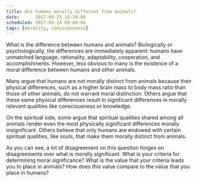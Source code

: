 ```yaml
---
title: Are humans morally different from animals?
date:      2017-09-25 16:30:00
scheduled: 2017-09-24 09:00:00
tags: [morality, consciousness]
---
```

What is the difference between humans and animals? Biologically or psychologically, the differences are immediately apparent: humans have unmatched language, rationality, adaptability, cooperation, and accomplishments. However, less obvious to many is the existence of a moral difference between humans and other animals.
 
Many argue that humans are not morally distinct from animals because their physical differences, such as a higher brain mass to body mass ratio than those of other animals, do not warrant moral distinction. Others argue that these same physical differences result in significant differences in morally relevant qualities like consciousness or knowledge.
 
On the spiritual side, some argue that spiritual qualities shared among all animals render even the most physically significant differences morally insignificant. Others believe that only humans are endowed with certain spiritual qualities, like souls, that make them morally distinct from animals.
 
As you can see, a lot of disagreement on this question hinges on disagreements over what is morally significant. What is your criteria for determining moral significance? What is the value that your criteria leads you to place in animals? How does this value compare to the value that you place in humans?
 
